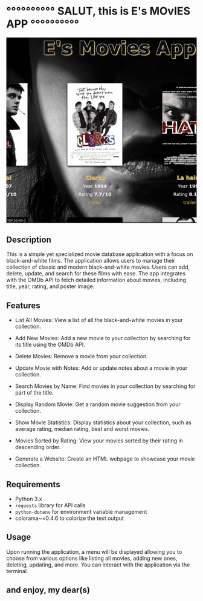 # °°°°°°°°°° SALUT, this is E's MOvIES APP °°°°°°°°°°
![movies_screenshot.png](movies_screenshot.png)
## Description
This is a simple yet specialized movie database application with a focus on black-and-white films. The application allows users to manage their collection of classic and modern black-and-white movies. Users can add, delete, update, and search for these films with ease. The app integrates with the OMDb API to fetch detailed information about movies, including title, year, rating, and poster image.
## Features
- List All Movies: View a list of all the black-and-white movies in your collection.

- Add New Movies: Add a new movie to your collection by searching for its title using the OMDb API.

-  Delete Movies: Remove a movie from your collection.

- Update Movie with Notes: Add or update notes about a movie in your collection.

- Search Movies by Name: Find movies in your collection by searching for part of the title.

- Display Random Movie: Get a random movie suggestion from your collection.

- Show Movie Statistics: Display statistics about your collection, such as average rating, median rating, best and worst movies.

- Movies Sorted by Rating: View your movies sorted by their rating in descending order.

- Generate a Website: Create an HTML webpage to showcase your movie collection.

## Requirements
- Python 3.x
- `requests` library for API calls
- `python-dotenv` for environment variable management
- colorama~=0.4.6 to colorize the text output


## Usage
Upon running the application, a menu will be displayed allowing you to choose from various options like listing all movies, adding new ones, deleting, updating, and more. You can interact with the application via the terminal.

## and enjoy, my dear(s)